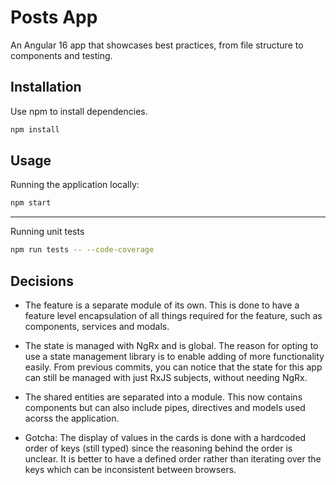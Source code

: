 # Posts App

An Angular 16 app that showcases best practices, from file structure to components and testing.

## Installation

Use npm to install dependencies.

```bash
npm install
```

## Usage

Running the application locally:

```bash
npm start
```

---

Running unit tests

```bash
npm run tests -- --code-coverage
```

## Decisions

- The feature is a separate module of its own. This is done to have a feature level encapsulation of all things required for the feature, such as components, services and modals.
- The state is managed with NgRx and is global. The reason for opting to use a state management library is to enable adding of more functionality easily. From previous commits, you can notice that the state for this app can still be managed with just RxJS subjects, without needing NgRx.
- The shared entities are separated into a module. This now contains components but can also include pipes, directives and models used acorss the application.

- Gotcha: The display of values in the cards is done with a hardcoded order of keys (still typed) since the reasoning behind the order is unclear. It is better to have a defined order rather than iterating over the keys which can be inconsistent between browsers.
